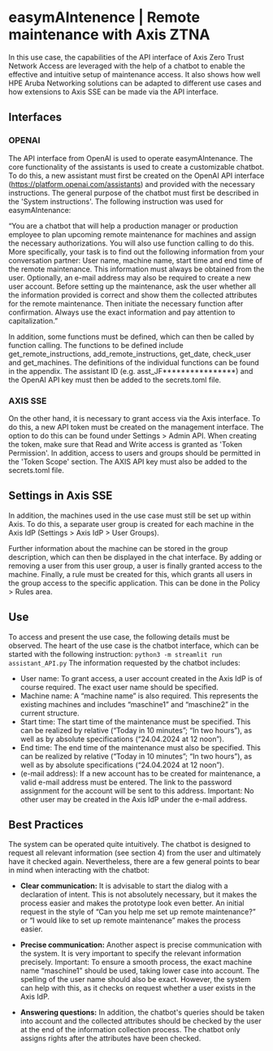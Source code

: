 # easymAIntenence | Remote maintenance with Axis ZTNA

In this use case, the capabilities of the API interface of Axis Zero Trust Network Access are leveraged with the help of a chatbot to enable the effective and intuitive setup of maintenance access. It also shows how well HPE Aruba Networking solutions can be adapted to different use cases and how extensions to Axis SSE can be made via the API interface.

## Interfaces

### OPENAI 
The API interface from OpenAI is used to operate easymAIntenance. The core functionality of the assistants is used to create a customizable chatbot. 
To do this, a new assistant must first be created on the OpenAI API interface (https://platform.openai.com/assistants) and provided with the necessary instructions. The general purpose of the chatbot must first be described in the 'System instructions'. The following instruction was used for easymAIntenance:

“You are a chatbot that will help a production manager or production employee to plan upcoming remote maintenance for machines and assign the necessary authorizations. You will also use function calling to do this. More specifically, your task is to find out the following information from your conversation partner: User name, machine name, start time and end time of the remote maintenance.  This information must always be obtained from the user. Optionally, an e-mail address may also be required to create a new user account. Before setting up the maintenance, ask the user whether all the information provided is correct and show them the collected attributes for the remote maintenance. Then initiate the necessary function after confirmation. Always use the exact information and pay attention to capitalization.”

In addition, some functions must be defined, which can then be called by function calling. The functions to be defined include get_remote_instructions, add_remote_instructions, get_date, check_user and get_machines. The definitions of the individual functions can be found in the appendix. 
The assistant ID (e.g. asst_JF****************) and the OpenAI API key must then be added to the secrets.toml file. 

### AXIS SSE
On the other hand, it is necessary to grant access via the Axis interface. To do this, a new API token must be created on the management interface. The option to do this can be found under Settings > Admin API. When creating the token, make sure that Read and Write access is granted as 'Token Permission'. In addition, access to users and groups should be permitted in the 'Token Scope' section. 
The AXIS API key must also be added to the secrets.toml file. 


## Settings in Axis SSE
In addition, the machines used in the use case must still be set up within Axis. To do this, a separate user group is created for each machine in the Axis IdP (Settings > Axis IdP > User Groups). 

Further information about the machine can be stored in the group description, which can then be displayed in the chat interface. By adding or removing a user from this user group, a user is finally granted access to the machine. Finally, a rule must be created for this, which grants all users in the group access to the specific application. This can be done in the Policy > Rules area. 


## Use
To access and present the use case, the following details must be observed. The heart of the use case is the chatbot interface, which can be started with the following instruction: 
```python3 -m streamlit run assistant_API.py```
The information requested by the chatbot includes: 
- User name: To grant access, a user account created in the Axis IdP is of course required. The exact user name should be specified.
- Machine name: A “machine name” is also required. This represents the existing machines and includes “maschine1” and “maschine2” in the current structure. 
- Start time: The start time of the maintenance must be specified. This can be realized by relative (“Today in 10 minutes”; “In two hours”), as well as by absolute specifications (“24.04.2024 at 12 noon”).
- End time: The end time of the maintenance must also be specified. This can be realized by relative (“Today in 10 minutes”; “In two hours”), as well as by absolute specifications (“24.04.2024 at 12 noon”).
- (e-mail address): If a new account has to be created for maintenance, a valid e-mail address must be entered. The link to the password assignment for the account will be sent to this address. Important: No other user may be created in the Axis IdP under the e-mail address. 


## Best Practices
The system can be operated quite intuitively. The chatbot is designed to request all relevant information (see section 4) from the user and ultimately have it checked again. Nevertheless, there are a few general points to bear in mind when interacting with the chatbot:
- __Clear communication:__ It is advisable to start the dialog with a declaration of intent. This is not absolutely necessary, but it makes the process easier and makes the prototype look even better. An initial request in the style of “Can you help me set up remote maintenance?” or “I would like to set up remote maintenance” makes the process easier.

- **Precise communication:** Another aspect is precise communication with the system. It is very important to specify the relevant information precisely. Important: To ensure a smooth process, the exact machine name “maschine1” should be used, taking lower case into account. 						The spelling of the user name should also be exact. However, the system can help with this, as it checks on request whether a user exists in the Axis IdP.

- **Answering questions:** In addition, the chatbot's queries should be taken into account and the collected attributes should be checked by the user at the end of the information collection process. The chatbot only assigns rights after the attributes have been checked. 

